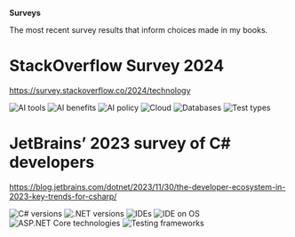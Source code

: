**Surveys**

The most recent survey results that inform choices made in my books.

# StackOverflow Survey 2024

https://survey.stackoverflow.co/2024/technology

![AI tools](assets/ai-tools.png)
![AI benefits](assets/ai-benefits.png)
![AI policy](assets/ai-policy.png)
![Cloud](assets/cloud.png)
![Databases](assets/databases.png)
![Test types](assets/tests.png)

# JetBrains’ 2023 survey of C# developers

https://blog.jetbrains.com/dotnet/2023/11/30/the-developer-ecosystem-in-2023-key-trends-for-csharp/

![C# versions](assets/cs-versions.png)
![.NET versions](assets/net-versions.png)
![IDEs](assets/ide.png)
![IDE on OS](assets/ide-os.png)
![ASP.NET Core technologies](assets/asp-techs.png)
![Testing frameworks](assets/testing-framework.png)
